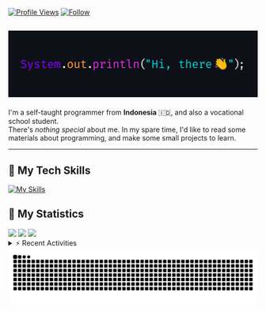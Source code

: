 <!-- Header Badges -->
[![Profile Views](https://komarev.com/ghpvc/?username=mitsuki31&color=blue&label=PROFILE+VIEWS)](https://github.com/mitsuki31)
[![Follow](https://img.shields.io/twitter/url?url=https%3A%2F%2Ftwitter.com%2Fryuumitsuki31)](https://twitter.com/ryuumitsuki31)

<h2><img src="images/hi_there.png"/></h2>

I'm a self-taught programmer from **Indonesia** 🇮🇩, and also a vocational school student.  
There's _nothing special_ about me. In my spare time, I'd like to read some materials about programming, and make some small projects to learn.

---

## 👾 My Tech Skills

[![My Skills](https://skillicons.dev/icons?i=py,c,cpp,java,js,ts,css,sass,html,bash,arduino)](https://skillicons.dev)


## 🔭 My Statistics

<picture id="stats">
    <source 
            srcset="https://github-readme-stats.vercel.app/api?username=mitsuki31&show_icons=true&theme=tokyonight&include_all_commits=true&show_private=falsee&hide=stars"
            media="(prefers-color-scheme: dark)"
    />
    <source
            srcset="https://github-readme-stats.vercel.app/api?username=mitsuki31&show_icons=true&include_all_commits=true&show_private=false&hide=stars"
            media="(prefers-color-scheme: light), (prefers-color-scheme: no-preference)"
    />
    <img src="https://github-readme-stats.vercel.app/api?username=mitsuki31&show_icons=true&include_all_commits=true&show_private=false&hide=stars" />
</picture>

<picture id="top-langs">
    <source
            srcset="https://github-readme-stats.vercel.app/api/top-langs/?username=mitsuki31&layout=donut&theme=tokyonight&count_private=true&langs_count=10"
            media="(prefers-color-scheme: dark)"
    />
    <source
            srcset="https://github-readme-stats.vercel.app/api/top-langs/?username=mitsuki31&layout=donut&count_private=true&langs_count=10"
            media="(prefers-color-scheme: light), (prefers-color-scheme: no-preference)"
    />
    <img src="https://github-readme-stats.vercel.app/api/top-langs/?username=mitsuki31&layout=donut&langs_count=10&count_private=true" />
</picture>

<picture id="profile-summary">
    <source
            srcset="https://github-profile-summary-cards.vercel.app/api/cards/profile-details?username=mitsuki31&theme=tokyonight"
            media="(prefers-color-scheme: dark)"
    />
    <source
            srcset="https://github-profile-summary-cards.vercel.app/api/cards/profile-details?username=mitsuki31&theme=github"
            media="(prefers-color-scheme: light), (prefers-color-scheme: no-preference)"
    />
    <img src="https://github-profile-summary-cards.vercel.app/api/cards/profile-details?username=mitsuki31" />
</picture>

<br/>


<details>
<summary>⚡ Recent Activities</summary>

<!--START_SECTION:activity-->
1. 💪 Opened PR [#8](https://github.com/mitsuki31/ytmp3-js/pull/8) in [mitsuki31/ytmp3-js](https://github.com/mitsuki31/ytmp3-js)
2. 🎉 Merged PR [#7](https://github.com/mitsuki31/ytmp3-js/pull/7) in [mitsuki31/ytmp3-js](https://github.com/mitsuki31/ytmp3-js)
3. 💪 Opened PR [#7](https://github.com/mitsuki31/ytmp3-js/pull/7) in [mitsuki31/ytmp3-js](https://github.com/mitsuki31/ytmp3-js)
4. 🎉 Merged PR [#115](https://github.com/mitsuki31/jmatrix/pull/115) in [mitsuki31/jmatrix](https://github.com/mitsuki31/jmatrix)
5. 💪 Opened PR [#115](https://github.com/mitsuki31/jmatrix/pull/115) in [mitsuki31/jmatrix](https://github.com/mitsuki31/jmatrix)
6. 🚀 Published release [v1.1.0](https://github.com/mitsuki31/lsfnd/releases/tag/v1.1.0) in [mitsuki31/lsfnd](https://github.com/mitsuki31/lsfnd)
7. 🗣 Commented on [#113](https://github.com/mitsuki31/jmatrix/pull/113#issuecomment-2157484975) in [mitsuki31/jmatrix](https://github.com/mitsuki31/jmatrix)
8. 🗣 Commented on [#114](https://github.com/mitsuki31/jmatrix/pull/114#issuecomment-2157466479) in [mitsuki31/jmatrix](https://github.com/mitsuki31/jmatrix)
9. 🎉 Merged PR [#112](https://github.com/mitsuki31/jmatrix/pull/112) in [mitsuki31/jmatrix](https://github.com/mitsuki31/jmatrix)
10. 💪 Opened PR [#112](https://github.com/mitsuki31/jmatrix/pull/112) in [mitsuki31/jmatrix](https://github.com/mitsuki31/jmatrix)
<!--END_SECTION:activity-->

</details>

<picture>
  <!-- For dark theme -->
  <source
    srcset="https://raw.githubusercontent.com/mitsuki31/mitsuki31/output/github-snake-dark.svg"
    media="(prefers-color-scheme: dark)"
  />
  <!-- For light theme -->
  <source
    srcset="https://raw.githubusercontent.com/mitsuki31/mitsuki31/output/github-snake.svg"
    media="(prefers-color-scheme: light)"
  />
  <!-- Default -->
  <img
    alt="GitHub Contribution Grid Snake"
    src="https://raw.githubusercontent.com/mitsuki31/mitsuki31/output/github-snake.svg"
  />
</picture>
